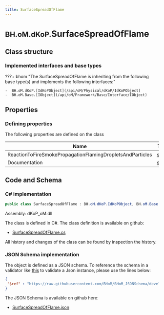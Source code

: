 ```yaml
---
title: SurfaceSpreadOfFlame
---
```


# <small>BH.oM.dKoP.</small>**SurfaceSpreadOfFlame**



## Class structure

### Implemented interfaces and base types

???+ bhom "The SurfaceSpreadOfFlame is inheriting from the following base type(s) and implements the following interfaces:"

    -  BH.oM.dKoP.[IdKoPObject](/api/oM/Physical/dKoP/IdKoPObject)
    -  BH.oM.Base.[IObject](/api/oM/Framework/Base/Interface/IObject)


## Properties



### Defining properties

The following properties are defined on the class

| Name             | Type             | Description      | Quantity         |
|------------------|------------------|------------------|------------------|
| ReactionToFireSmokePropagationFlamingDropletsAndParticles | [string](https://learn.microsoft.com/en-us/dotnet/api/System.String?view=netstandard-2.0) | - | - |
| Documentation | [string](https://learn.microsoft.com/en-us/dotnet/api/System.String?view=netstandard-2.0) | - | - |


## Code and Schema

### C# implementation

``` C# title="C#"
public class SurfaceSpreadOfFlame : BH.oM.dKoP.IdKoPObject, BH.oM.Base.IObject
```

Assembly: dKoP_oM.dll

The class is defined in C#. The class definition is available on github:

- [SurfaceSpreadOfFlame.cs](https://github.com/BHoM/dKoP_Toolkit/blob/develop/dKoP_oM/Perfomance\SurfaceSpreadOfFlame.cs)

All history and changes of the class can be found by inspection the history.
### JSON Schema implementation

The object is defined as a JSON schema. To reference the schema in a validator like [this](https://www.jsonschemavalidator.net/) to validate a Json instance, please use the lines below:

``` json title="JSON Schema"
{
 "$ref" : "https://raw.githubusercontent.com/BHoM/BHoM_JSONSchema/develop/dKoP_oM/SurfaceSpreadOfFlame.json"
}
```

The JSON Schema is available on github here:

- [SurfaceSpreadOfFlame.json](https://github.com/BHoM/BHoM_JSONSchema/blob/develop/dKoP_oM/SurfaceSpreadOfFlame.json)

